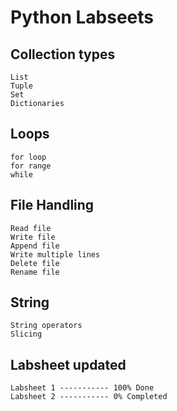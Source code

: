 # Python Labseets

## Collection types

    List
    Tuple
    Set
    Dictionaries

## Loops

    for loop
    for range
    while

## File Handling

    Read file
    Write file
    Append file
    Write multiple lines
    Delete file
    Rename file

## String

    String operators
    Slicing

## Labsheet updated

    Labsheet 1 ----------- 100% Done
    Labsheet 2 ----------- 0% Completed
